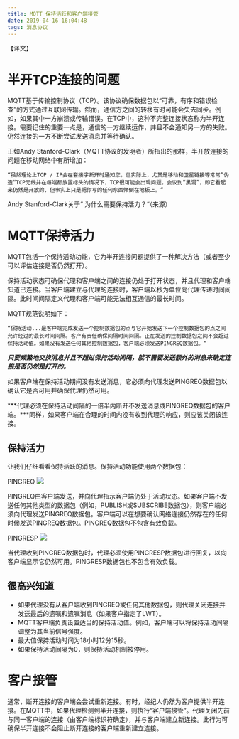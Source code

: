 ```yaml
---
title: MQTT 保持活跃和客户端接管
date: 2019-04-16 16:04:48
tags: 消息协议
---
```


【译文】

# 半开TCP连接的问题

MQTT基于传输控制协议（TCP）。该协议确保数据包以“可靠，有序和错误检查”的方式通过互联网传输。然而，通信方之间的转移有时可能会失去同步。例如，如果其中一方崩溃或传输错误。在TCP中，这种不完整连接状态称为半开连接。需要记住的重要一点是，通信的一方继续运作，并且不会通知另一方的失败。仍然连接的一方不断尝试发送消息并等待确认。

正如Andy Stanford-Clark（MQTT协议的发明者）所指出的那样，半开放连接的问题在移动网络中有所增加：

```
“虽然理论上TCP / IP会在套接字断开时通知您，但实际上，尤其是移动和卫星链接等常常”伪造“TCP无线并在每端都放置标头的情况下，TCP很可能会出现问题。会议到“黑洞”，即它看起来仍然是开放的，但事实上只是把你写的任何东西倾倒在地板上。“
```

Andy Stanford-Clark关于“ 为什么需要保持活力？“（来源）

# MQTT保持活力

MQTT包括一个保持活动功能，它为半开连接问题提供了一种解决方法（或者至少可以评估连接是否仍然打开）。

保持活动状态可确保代理和客户端之间的连接仍处于打开状态，并且代理和客户端知道已连接。当客户端建立与代理的连接时，客户端以秒为单位向代理传递时间间隔。此时间间隔定义代理和客户端可能无法相互通信的最长时间。

MQTT规范说明如下：

```
“保持活动...是客户端完成发送一个控制数据包的点与它开始发送下一个控制数据包的点之间允许经过的最长时间间隔。客户有责任确保间隔时间间隔。正在发送的控制数据包之间不会超过保持活动值。如果没有发送任何其他控制数据包，客户端必须发送PINGREQ数据包。“
```

***只要频繁地交换消息并且不超过保持活动间隔，就不需要发送额外的消息来确定连接是否仍然是打开的。***

如果客户端在保持活动期间没有发送消息，它必须向代理发送PINGREQ数据包以确认它是否可用并确保代理仍然可用。

***代理必须在保持活动间隔的一倍半内断开不发送消息或PINGREQ数据包的客户端。***同样，如果客户端在合理的时间内没有收到代理的响应，则应该关闭该连接。

## 保持活力

让我们仔细看看保持活跃的消息。保持活动功能使用两个数据包：

PINGREQ
![](images/pingreq.png)

PINGREQ由客户端发送，并向代理指示客户端仍处于活动状态。如果客户端不发送任何其他类型的数据包（例如，PUBLISH或SUBSCRIBE数据包），则客户端必须向代理发送PINGREQ数据包。客户端可以在想要确认网络连接仍然存在的任何时候发送PINGREQ数据包。PINGREQ数据包不包含有效负载。

PINGRESP
![](images/pingresp.png)

当代理收到PINGREQ数据包时，代理必须使用PINGRESP数据包进行回复，以向客户端显示它仍然可用。PINGRESP数据包也不包含有效负载。


## 很高兴知道

- 如果代理没有从客户端收到PINGREQ或任何其他数据包，则代理关闭连接并发送最后的遗嘱和遗嘱消息（如果客户指定了LWT）。
- MQTT客户端负责设置适当的保持活动值。例如，客户端可以将保持活动间隔调整为其当前信号强度。
- 最大值保持活动时间为18小时12分15秒。
- 如果保持活动间隔为0，则保持活动机制被停用。

# 客户接管

通常，断开连接的客户端会尝试重新连接。有时，经纪人仍然为客户提供半开连接。在MQTT中，如果代理检测到半开连接，则执行“客户端接管”。代理关闭先前与同一客户端的连接（由客户端标识符确定），并与客户端建立新连接。此行为可确保半开连接不会阻止断开连接的客户端重新建立连接。

